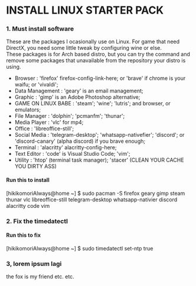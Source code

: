 # INSTALL LINUX STARTER PACK

### 1. Must install software
These are the packages I ocasionally use on Linux. For game that need DirectX, you need some little tweak by configuring wine or else.  
These packages is for Arch based distro, but you can try the command and remove some packages that unavailable from the repository your distro is using.
  - Browser             : 'firefox' firefox-config-link-here; or 'brave' if chrome is your waifu; or 'vivaldi';
  - Data Management     : 'geary' is an email management; 
  - Graphic             : 'gimp' is an Adobe Photoshop alternative;
  - GAME ON LINUX BABE  : 'steam'; 'wine'; 'lutris'; and browser, or emulators;
  - File Manager        : 'dolphin'; 'pcmanfm'; 'thunar';
  - Media Player        : 'vlc' for mp4; 
  - Office                : 'libreoffice-still';
  - Social Media        : 'telegram-desktop'; 'whatsapp-nativefier'; 'discord'; or 'discord-canary' (alpha discord) if you brave enough;
  - Terminal            : 'alacritty' alacritty-config-here;
  - Text Editor         : 'code' is Visual Studio Code; 'vim';
  - Utility             : 'htop' (terminal task manager); 'stacer' (CLEAN YOUR CACHE YOU DIRTY ASS)

#### Run this to install
[hikikomoriAlways@home ~] $ sudo pacman -S firefox geary gimp steam thunar vlc libreoffice-still telegram-desktop whatsapp-nativier discord alacritty code vim  

### 2. Fix the timedatectl

#### Run this to fix
[hikikomoriAlways@home ~] $ sudo timedatectl set-ntp true

### 3, lorem ipsum lagi
the fox is my friend etc. etc.
